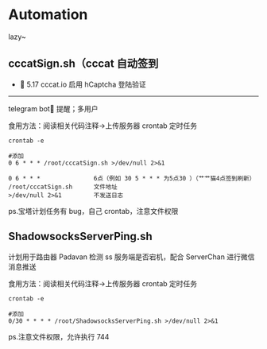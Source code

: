 # Automation

lazy~

## cccatSign.sh（cccat 自动签到

- 🌟 5.17 cccat.io 启用 hCaptcha 登陆验证

---

telegram bot🤖 提醒；多用户

食用方法：阅读相关代码注释->上传服务器 crontab 定时任务

```shell
crontab -e

#添加
0 6 * * * /root/cccatSign.sh >/dev/null 2>&1
```

```shell
0 6 * * *               6点（例如 30 5 * * * 为5点30 ）（艹艹猫4点签到刷新）
/root/cccatSign.sh      文件地址
>/dev/null 2>&1         不发送日志
```

ps.宝塔计划任务有 bug，自己 crontab，注意文件权限

## ShadowsocksServerPing.sh

计划用于路由器 Padavan 检测 ss 服务端是否宕机，配合 ServerChan 进行微信消息推送

食用方法：阅读相关代码注释->上传服务器 crontab 定时任务

```shell
crontab -e

#添加
0/30 * * * * /root/ShadowsocksServerPing.sh >/dev/null 2>&1
```

ps.注意文件权限，允许执行 744
